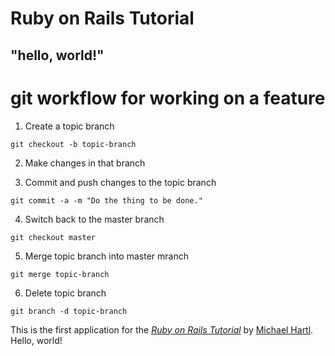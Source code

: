 # Ruby on Rails Tutorial

## "hello, world!"

# git workflow for working on a feature

1. Create a topic branch
  ```
  git checkout -b topic-branch
  ```

2. Make changes in that branch

3. Commit and push changes to the topic branch
  ```
  git commit -a -m "Do the thing to be done."
  ```

4. Switch back to the master branch
  ```
  git checkout master
  ```

5. Merge topic branch into master mranch
  ```
  git merge topic-branch
  ```

6. Delete topic branch
  ```
  git branch -d topic-branch
  ```




This is the first application for the
[*Ruby on Rails Tutorial*](http://www.railstutorial.org/)
by [Michael Hartl](http://www.michaelhartl.com/). Hello, world!
